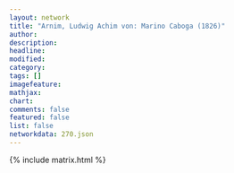 ```yaml
---
layout: network
title: "Arnim, Ludwig Achim von: Marino Caboga (1826)"
author:
description:
headline:
modified:
category:
tags: []
imagefeature: 
mathjax: 
chart: 
comments: false
featured: false
list: false
networkdata: 270.json
---
```

{% include matrix.html %}
